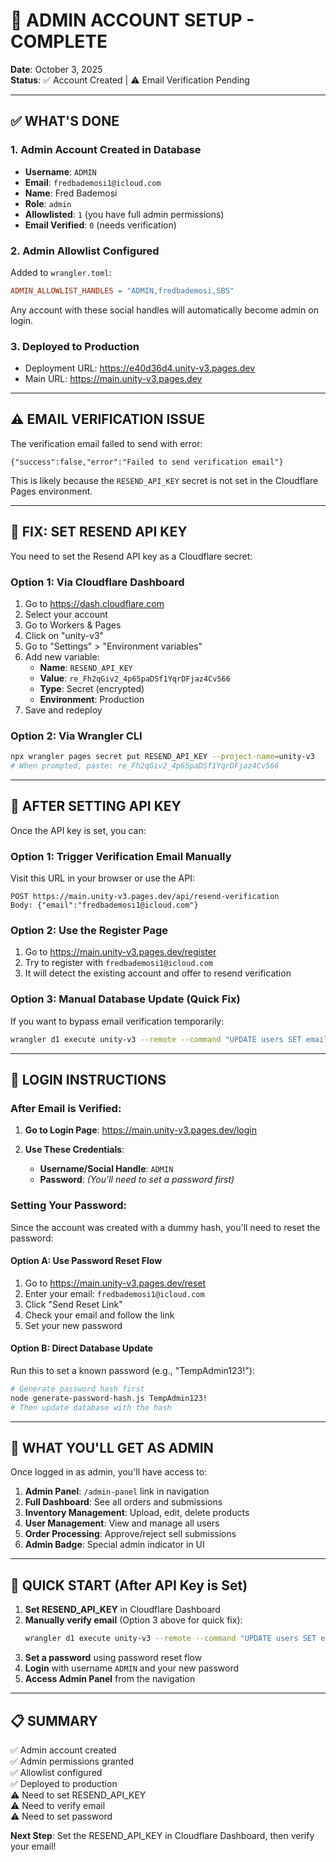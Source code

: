 # 🎯 ADMIN ACCOUNT SETUP - COMPLETE

**Date**: October 3, 2025  
**Status**: ✅ Account Created | ⚠️ Email Verification Pending

---

## ✅ WHAT'S DONE

### 1. **Admin Account Created in Database**
- **Username**: `ADMIN`
- **Email**: `fredbademosi1@icloud.com`
- **Name**: Fred Bademosi
- **Role**: `admin`
- **Allowlisted**: `1` (you have full admin permissions)
- **Email Verified**: `0` (needs verification)

### 2. **Admin Allowlist Configured**
Added to `wrangler.toml`:
```toml
ADMIN_ALLOWLIST_HANDLES = "ADMIN,fredbademosi,SBS"
```

Any account with these social handles will automatically become admin on login.

### 3. **Deployed to Production**
- Deployment URL: https://e40d36d4.unity-v3.pages.dev
- Main URL: https://main.unity-v3.pages.dev

---

## ⚠️ EMAIL VERIFICATION ISSUE

The verification email failed to send with error:
```
{"success":false,"error":"Failed to send verification email"}
```

This is likely because the `RESEND_API_KEY` secret is not set in the Cloudflare Pages environment.

---

## 🔧 FIX: SET RESEND API KEY

You need to set the Resend API key as a Cloudflare secret:

### Option 1: Via Cloudflare Dashboard
1. Go to https://dash.cloudflare.com
2. Select your account
3. Go to Workers & Pages
4. Click on "unity-v3"
5. Go to "Settings" > "Environment variables"
6. Add new variable:
   - **Name**: `RESEND_API_KEY`
   - **Value**: `re_Fh2qGiv2_4p65paDSf1YqrDFjaz4Cv566`
   - **Type**: Secret (encrypted)
   - **Environment**: Production
7. Save and redeploy

### Option 2: Via Wrangler CLI
```bash
npx wrangler pages secret put RESEND_API_KEY --project-name=unity-v3
# When prompted, paste: re_Fh2qGiv2_4p65paDSf1YqrDFjaz4Cv566
```

---

## 📧 AFTER SETTING API KEY

Once the API key is set, you can:

### Option 1: Trigger Verification Email Manually
Visit this URL in your browser or use the API:
```
POST https://main.unity-v3.pages.dev/api/resend-verification
Body: {"email":"fredbademosi1@icloud.com"}
```

### Option 2: Use the Register Page
1. Go to https://main.unity-v3.pages.dev/register
2. Try to register with `fredbademosi1@icloud.com`
3. It will detect the existing account and offer to resend verification

### Option 3: Manual Database Update (Quick Fix)
If you want to bypass email verification temporarily:
```bash
wrangler d1 execute unity-v3 --remote --command "UPDATE users SET email_verified = 1 WHERE email = 'fredbademosi1@icloud.com';"
```

---

## 🔑 LOGIN INSTRUCTIONS

### After Email is Verified:

1. **Go to Login Page**: https://main.unity-v3.pages.dev/login

2. **Use These Credentials**:
   - **Username/Social Handle**: `ADMIN`
   - **Password**: *(You'll need to set a password first)*

### Setting Your Password:

Since the account was created with a dummy hash, you'll need to reset the password:

#### Option A: Use Password Reset Flow
1. Go to https://main.unity-v3.pages.dev/reset
2. Enter your email: `fredbademosi1@icloud.com`
3. Click "Send Reset Link"
4. Check your email and follow the link
5. Set your new password

#### Option B: Direct Database Update
Run this to set a known password (e.g., "TempAdmin123!"):
```bash
# Generate password hash first
node generate-password-hash.js TempAdmin123!
# Then update database with the hash
```

---

## 🎉 WHAT YOU'LL GET AS ADMIN

Once logged in as admin, you'll have access to:

1. **Admin Panel**: `/admin-panel` link in navigation
2. **Full Dashboard**: See all orders and submissions
3. **Inventory Management**: Upload, edit, delete products
4. **User Management**: View and manage all users
5. **Order Processing**: Approve/reject sell submissions
6. **Admin Badge**: Special admin indicator in UI

---

## 🚀 QUICK START (After API Key is Set)

1. **Set RESEND_API_KEY** in Cloudflare Dashboard
2. **Manually verify email** (Option 3 above for quick fix):
   ```bash
   wrangler d1 execute unity-v3 --remote --command "UPDATE users SET email_verified = 1 WHERE email = 'fredbademosi1@icloud.com';"
   ```
3. **Set a password** using password reset flow
4. **Login** with username `ADMIN` and your new password
5. **Access Admin Panel** from the navigation

---

## 📋 SUMMARY

✅ Admin account created  
✅ Admin permissions granted  
✅ Allowlist configured  
✅ Deployed to production  
⚠️ Need to set RESEND_API_KEY  
⚠️ Need to verify email  
⚠️ Need to set password  

**Next Step**: Set the RESEND_API_KEY in Cloudflare Dashboard, then verify your email!
